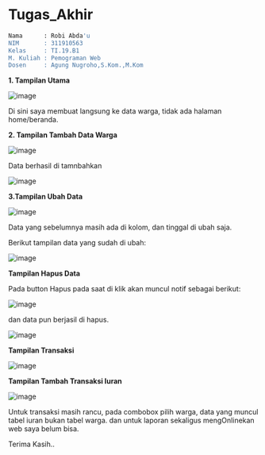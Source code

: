 # Tugas_Akhir
```bash
Nama      : Robi Abda'u
NIM       : 311910563
Kelas     : TI.19.B1
M. Kuliah : Pemograman Web
Dosen     : Agung Nugroho,S.Kom.,M.Kom
```
**1. Tampilan Utama**

  ![image](https://user-images.githubusercontent.com/81896427/126341368-c78f6473-1097-49f9-b8e1-5de972b9c2c7.png)

  Di sini saya membuat langsung ke data warga, tidak ada halaman home/beranda.

**2. Tampilan Tambah Data Warga**

![image](https://user-images.githubusercontent.com/81896427/126342042-91c3d4f4-1217-4358-a029-6e257f1621fe.png)

Data berhasil di tamnbahkan

![image](https://user-images.githubusercontent.com/81896427/126342404-4f16315e-6735-4edf-960d-6e7601844280.png)

**3.Tampilan Ubah Data**

![image](https://user-images.githubusercontent.com/81896427/126342579-ee79bacc-1f74-46ba-9fab-36a5143056ff.png)

Data yang sebelumnya masih ada di kolom, dan tinggal di ubah saja.

Berikut tampilan data yang sudah di ubah:

![image](https://user-images.githubusercontent.com/81896427/126342847-aa70bccc-4c00-4a0d-a805-7e4df281a1ea.png)

**Tampilan Hapus Data**

Pada button Hapus pada saat di klik akan muncul notif sebagai berikut:

![image](https://user-images.githubusercontent.com/81896427/126343106-30afd4ae-646f-4d3f-b6dd-4675d40d1b54.png)

dan data pun berjasil di hapus.

![image](https://user-images.githubusercontent.com/81896427/126343206-a8278310-9bbc-4e01-bf48-6c88bdfa1d6c.png)

**Tampilan Transaksi**

![image](https://user-images.githubusercontent.com/81896427/126343450-51af37bd-9fe1-48f4-a59d-a71f80aa911d.png)

**Tampilan Tambah Transaksi Iuran**

![image](https://user-images.githubusercontent.com/81896427/126343917-930f265c-c675-483d-8d41-af4502310b18.png)


Untuk transaksi masih rancu, pada combobox pilih warga, data yang muncul tabel iuran bukan tabel warga. dan untuk laporan sekaligus mengOnlinekan web saya belum bisa.

Terima Kasih..

